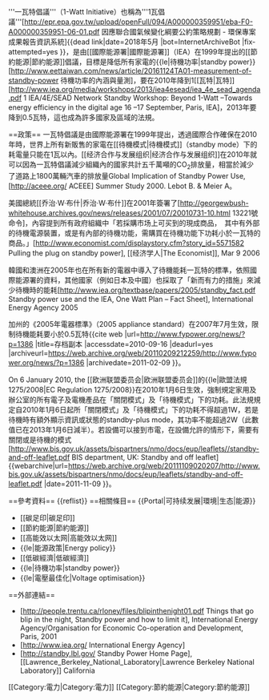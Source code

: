 '''一瓦特倡議'''（1-Watt Initiative）也稱為'''1瓦倡議'''<ref>[http://epr.epa.gov.tw/upload/openFull/094/A000000359951/eba-F0-A000000359951-06-01.pdf 因應聯合國氣候變化綱要公約策略規劃 - 環保專案成果報告資訊系統]{{dead link|date=2018年5月 |bot=InternetArchiveBot |fix-attempted=yes }}</ref>，是由[[國際能源署|國際能源署]]（IEA）在1999年提出的[[節約能源|節約能源]]倡議，目標是降低所有家電的{{le|待機功率|standby power}}<ref>[http://www.eettaiwan.com/news/article/20161124TA01-measurement-of-standby-power 待機功率的內涵與量測]</ref>，要在2010年降到1[[瓦特|瓦特]]<ref>[http://www.iea.org/media/workshops/2013/iea4esead/iea_4e_sead_agenda.pdf 1 IEA/4E/SEAD Network Standby Workshop: Beyond 1-Watt –Towards energy efficiency in the digital age 16 –17 September, Paris, IEA]</ref>，2013年要降到0.5瓦特，這也成為許多國家及區域的法規。

==政策==
一瓦特倡議是由國際能源署在1999年提出，透過國際合作確保在2010年時，世界上所有新販售的家電在[[待機模式|待機模式]]（standby mode）下的耗電量只能在1瓦以內。[[经济合作与发展组织|经济合作与发展组织]]在2010年就可以因為一瓦特倡議減少組織內的國家共計五千萬噸的CO<sub>2</sub>排放量，相當於減少了道路上1800萬輛汽車的排放量<ref>Global Implication of Standby Power Use, [http://aceee.org/ ACEEE] Summer Study 2000. Lebot B. & Meier A</ref>。

美國總統[[乔治·W·布什|乔治·W·布什]]在2001年簽署了[http://georgewbush-whitehouse.archives.gov/news/releases/2001/07/20010731-10.html 13221號命令]，內容提到所有政府組織中「若採購市场上可买到的現成商品，　其中有外部的待機電源裝置，或是有內部的待機功能，需購買在待機功能下功耗小於一瓦特的商品。」<ref>[http://www.economist.com/displaystory.cfm?story_id=5571582 Pulling the plug on standby power], [[经济学人|The Economist]], Mar 9 2006</ref>

韓國和澳洲在2005年也在所有新的電器中導入了待機能耗一瓦特的標準，依照國際能源署的資料，其他國家（例如日本及中國）也採取了「新而有力的措施」來減少待機時的能耗<ref>[http://www.iea.org/textbase/papers/2005/standby_fact.pdf Standby power use and the IEA, One Watt Plan – Fact Sheet], International Energy Agency 2005</ref>

加州的《2005年電器標準》（2005 appliance standard）在2007年7月生效，限制待機能耗要小於0.5瓦特<ref>{{cite web |url=http://www.fypower.org/news/?p=1386 |title=存档副本 |accessdate=2010-09-16 |deadurl=yes |archiveurl=https://web.archive.org/web/20110209212259/http://www.fypower.org/news/?p=1386 |archivedate=2011-02-09 }}</ref>。

On 6 January 2010, the [[欧洲联盟委员会|欧洲联盟委员会]]的{{le|歐盟法規1275/2008|EC Regulation 1275/2008}}在2010年1月6日生效，強制規定家用及辦公室的所有電子及電機產品在「關閉模式」及「待機模式」下的功耗。此法規規定自2010年1月6日起所「關閉模式」及「待機模式」下的功耗不得超過1W，若是待機時有額外顯示資訊或狀態的standby-plus mode，其功率不能超過2W（此數值已在2013年1月6日減半）。若設備可以接到市電，在設備允許的情形下，需要有關閉或是待機的模式<ref>[http://www.bis.gov.uk/assets/bispartners/nmo/docs/eup/leaflets//standby-and-off-leaflet.pdf BIS department, UK: Standby and off leaflet] {{webarchive|url=https://web.archive.org/web/20111109020207/http://www.bis.gov.uk/assets/bispartners/nmo/docs/eup/leaflets/standby-and-off-leaflet.pdf |date=2011-11-09 }}</ref>。

==參考資料==
{{reflist}}
==相關條目==
{{Portal|可持续发展|環境|生态|能源}}
* [[碳足印|碳足印]]
* [[節約能源|節約能源]]
* [[高能效以太网|高能效以太网]]
* {{le|能源政策|Energy policy}}
* [[低碳經濟|低碳經濟]]
* {{le|待機功率|standby power}}
* {{le|電壓最佳化|Voltage optimisation}}

==外部連結==
* [http://people.trentu.ca/rloney/files/blipinthenight01.pdf Things that go blip in the night, Standby power and how to limit it], International Energy Agency/Organisation for Economic Co-operation and Development, Paris, 2001
* [http://www.iea.org/ International Energy Agency]
* [http://standby.lbl.gov/ Standby Power Home Page], [[Lawrence_Berkeley_National_Laboratory|Lawrence Berkeley National Laboratory]] California

[[Category:電力|Category:電力]]
[[Category:節約能源|Category:節約能源]]